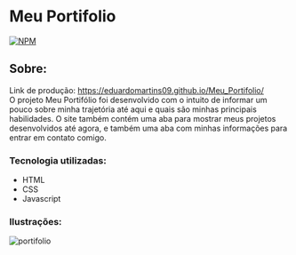 # Meu Portifolio
[![NPM](https://img.shields.io/npm/l/react)](https://github.com/eduardomartins09/Meu_Portifolio/blob/main/LICENSE) 

## Sobre: 
Link de produção: https://eduardomartins09.github.io/Meu_Portifolio/
<br />
O projeto Meu Portifólio foi desenvolvido com o intuito de informar um pouco sobre minha trajetória até aqui e quais são minhas principais habilidades. O site também contém uma aba para mostrar meus projetos desenvolvidos até agora, e também uma aba com minhas informações para entrar em contato comigo.

### Tecnologia utilizadas:
- HTML
- CSS
- Javascript

### Ilustrações: 
![portifolio](https://github.com/eduardomartins09/Meu_Portifolio/assets/102693577/feb59034-6ef5-411a-9493-2dd5a4594bd4)
